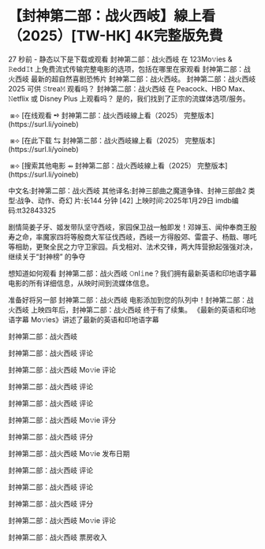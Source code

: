 <h1>【封神第二部：战火西岐】線上看（2025）[TW-HK] 4K完整版免費</h1>

27 秒前 - 静态以下是下载或观看 封神第二部：战火西岐 在 123Mo𝚟ies & 𝚁edd𝙸t 上免费流式传输完整电影的选项，包括在哪里在家观看 封神第二部：战火西岐 最新的超自然喜剧恐怖片 封神第二部：战火西岐。 封神第二部：战火西岐 2025 可供 𝚂trea𝙼 观看吗？ 封神第二部：战火西岐 在 Peacock、HBO Max、𝙽etflix 或 Disney Plus 上观看吗？ 是的，我们找到了正宗的流媒体选项/服务。

</p><p></p><p>&nbsp;⧆⟢ [在线观看 ➺ 封神第二部：战火西岐線上看（2025） 完整版本](https://surl.li/yoineb)</a></p><p></p><p></p><p></p><p>

</p><p></p><p>&nbsp;⧆⟢ [在此下载 ⇆ 封神第二部：战火西岐線上看（2025） 完整版本](https://surl.li/yoineb)</a></p><p></p><p></p><p></p><p>

</p><p></p><p>&nbsp;⧆⟢ [搜索其他电影 ⇴ 封神第二部：战火西岐線上看（2025） 完整版本](https://surl.li/yoineb)</a></p><p></p><p></p><p></p><p>

中文名:封神第二部：战火西岐
其他译名:封神三部曲之魔道争锋、封神三部曲2
类 型:战争、动作、奇幻
片:长144 分钟 [42]
上映时间:2025年1月29日
imdb编码:tt32843325

剧情简姜子牙、姬发带队坚守西岐，家园保卫战一触即发！邓婵玉、闻仲奉商王殷寿之命，率魔家四将等殷商大军征伐西岐，西岐一方得殷郊、雷震子、杨戬、哪吒等相助，更聚全民之力守卫家园。兵戈相对、法术交锋，两大阵营掀起强强对决，继续关于“封神榜” 的争夺

想知道如何观看 封神第二部：战火西岐 𝙾nl𝚒ne？我们拥有最新英语和印地语字幕电影的所有详细信息，从映时间到流媒体信息。

准备好将另一部 封神第二部：战火西岐 电影添加到您的队列中！封神第二部：战火西岐 上映四年后，封神第二部：战火西岐 终于有了续集。 《最新的英语和印地语字幕 Mo𝚟ies》讲述了最新的英语和印地语字幕

封神第二部：战火西岐

封神第二部：战火西岐 评论

封神第二部：战火西岐 Mo𝚟ie 评论

封神第二部：战火西岐 评论

封神第二部：战火西岐 评论

封神第二部：战火西岐 Mo𝚟ie 评分

封神第二部：战火西岐 评分

封神第二部：战火西岐 Mo𝚟ie 发布日期

封神第二部：战火西岐 评论

封神第二部：战火西岐 评论

封神第二部：战火西岐 评分

封神第二部：战火西岐 Mo𝚟ie 评论

封神第二部：战火西岐 票房收入
